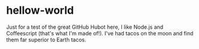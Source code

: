 # hellow-world
Just for a test of the great GitHub
Hubot here, I like Node.js and Coffeescript (that's what I'm made of!).
I've had tacos on the moon and find them far superior to Earth tacos.

